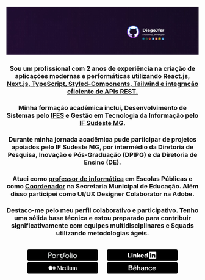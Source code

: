 <div align="center">
 
  ![](https://github.com/Diegojfsr/Diegojfsr/blob/main/Header/Capa.jpg)
  
 ### Sou um profissional com 2 anos de experiência na criação de aplicações modernas e performáticas utilizando [React.js, Next.js, TypeScript, Styled-Components, Tailwind e integração eficiente de APIs REST. ]()
 ### Minha formação acadêmica inclui, Desenvolvimento de Sistemas pelo [IFES](https://alegre.ifes.edu.br/) e Gestão em Tecnologia da Informação pelo [IF Sudeste MG](https://www.ifsudestemg.edu.br/muriae).
 ### Durante minha jornada acadêmica pude participar de projetos apoiados pelo IF Sudeste MG, por intermédio da Diretoria de Pesquisa, Inovação e Pós-Graduação (DPIPG) e da Diretoria de Ensino (DE).
 ### Atuei como [professor de informática]() em Escolas Públicas e como [Coordenador]() na Secretaria Municipal de Educação. Além disso participei como UI/UX Designer Colaborator na Adobe. 
 ### Destaco-me pelo meu perfil colaborativo e participativo. Tenho uma sólida base técnica e estou preparado para contribuir significativamente com equipes multidisciplinares e Squads utilizando metodologias ágeis.
<br>
  <a href="https://diegojfsr.myportfolio.com/" style="margin: 10px; text-decoration: none;"><img src="https://github.com/Diegojfsr/Diegojfsr/blob/main/Header/img/Portifolio2.png" height="30px" width="185px" /></a>
  <a href="https://www.linkedin.com/in/diegojfsr/" style="margin: 10px; text-decoration: none;"><img src="https://github.com/Diegojfsr/Diegojfsr/blob/main/Header/img/Linkedin2.png" height="30px" width="185px" /></a>
  <a href="https://medium.com/@diegojfsr" style="margin: 10px; text-decoration: none;"><img src="https://github.com/Diegojfsr/Diegojfsr/blob/main/Header/img/Medium2.png" height="30px" width="185px" /></a>
  <a href="https://www.behance.net/diegojfsr" style="margin: 10px; text-decoration: none;"><img src="https://github.com/Diegojfsr/Diegojfsr/blob/main/Header/img/Behance2.png" height="30px" width="185px" /></a>

</div>

